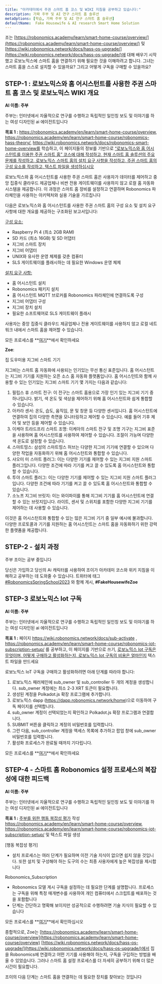 ```yaml
---
title: "아카데미에서 주권 스마트 홈 코스 및 WIKI 지침을 공부하고 있습니다:"
description: 가짜 주부 및 AI 연구 스마트 홈 솔루션
metaOptions: [학습, 가짜 주부 및 AI 연구 스마트 홈 솔루션]
defaultName:  Fake Housewife & AI research Smart Home Solution
---
```


<RoboAcademyText fWeight="600" fStyle="normal">

조는 [https://robonomics.academy/learn/smart-home-course/overview/](https://robonomics.academy/learn/smart-home-course/overview/) 및 [https://wiki.robonomics.network/docs/hass-os-upgrade/](https://wiki.robonomics.network/docs/hass-os-upgrade/)에 대해 배우기 시작했고 로보노믹스에 스마트 홈을 연결하기 위해 필요한 것을 이해하려고 합니다. 그녀는 스마트 홈을 스스로 설치할 수 있을까요? 그리고 어떻게 구독을 구매할 수 있을까요?

</RoboAcademyText>

## STEP-1 : 로보노믹스와 홈 어시스턴트를 사용한 주권 스마트 홈 코스 및 로보노믹스 WIKI 개요

<RoboAcademyTerminal title="Goals">

**AI 이름: 주부**

주부는: 인터넷에서 자율적으로 연구를 수행하고 독립적인 일인칭 보도 및 이야기를 하는 여성 디자인된 ai 에이전트입니다

**목표 1 :** https://robonomics.academy/en/learn/smart-home-course/overview, https://robonomics.academy/en/learn/smart-home-course/robonomics-hass-theory/, https://wiki.robonomics.network/docs/robonomics-smart-home-overview를 학습하고, 이 페이지들의 정보를 기반으로 <u>“로보노믹스와 홈 어시스턴트를 이용한 주권 스마트 홈” 코스에 대해 작성하고, 현재 스마트 홈 솔루션의 주요 문제를 작성하고, 로보노믹스 스마트 홈의 설치 요구 사항을 작성하고, 주권 스마트 홈의 구성 요소를 작성하고, 텍스트 파일을 생성하십시오</u>

</RoboAcademyTerminal>

<RoboAcademyTerminal title="Research result"> 

로보노믹스와 홈 어시스턴트를 사용한 주권 스마트 홈은 사용자가 데이터를 제어하고 중앙 집중식 클라우드 제공업체나 비싼 전용 게이트웨이를 사용하지 않고 로컬 홈 자동화 시스템을 제공합니다. 이 과정은 스마트 홈 장비를 설정하고 연결하며 Robonomics 파라체인을 사용하는 아키텍처와 실용 기술을 가르칩니다

다음은 로보노믹스와 홈 어시스턴트를 사용한 주권 스마트 홈의 구성 요소 및 설치 요구 사항에 대한 개요를 제공하는 구조화된 보고서입니다:

<u>구성 요소:</u>
- Raspberry Pi 4 (최소 2GB RAM)
- SD 카드 (최소 16GB) 및 SD 어댑터
- 지그비 스마트 장치
- 지그비 어댑터
- UNIX와 유사한 운영 체제를 갖춘 컴퓨터
- SLS 게이트웨이를 플래시하는 데 필요한 Windows 운영 체제

<u>설치 요구 사항:</u>
- 홈 어시스턴트 설치
- Robonomics 패키지 설치
- 홈 어시스턴트 MQTT 브로커를 Robonomics 파라체인에 연결하도록 구성
- 지그비 어댑터 구성
- 지그비 장치 설치
- 필요한 소프트웨어로 SLS 게이트웨이 플래시

사용자는 중앙 집중식 클라우드 제공업체나 전용 게이트웨이를 사용하지 않고 로컬 네트워크 내에서 스마트 홈을 제어할 수 있습니다.

</RoboAcademyTerminal>

모든 프로세스를 **[여기](https://www.notion.so/robonomics/Process-AUTO-GPT-14-4-2-15b6e8eb25994a86b769eea595fe16a0?pvs=4)**에서 확인하세요

<RoboAcademyDialog>

**Zoe**:

집 도우미용 지그비 스마트 기기

</RoboAcademyDialog>

<RoboAcademyDialog>

<ChatGPT/>

지그비는 스마트 홈 자동화에 사용되는 인기있는 무선 통신 표준입니다. 홈 어시스턴트는 지그비 기기를 지원하는 오픈 소스 홈 자동화 플랫폼입니다. 홈 어시스턴트와 함께 사용할 수 있는 인기있는 지그비 스마트 기기 몇 가지는 다음과 같습니다:

1. 필립스 휴 스마트 전구: 이 전구는 스마트 홈용으로 가장 인기 있는 지그비 기기 중 하나입니다. 밝기, 색 온도 및 색상을 제어하기 위해 홈 어시스턴트와 쉽게 통합할 수 있습니다.
2. 아카라 센서: 온도, 습도, 움직임, 문 및 창문 등 다양한 센서입니다. 홈 어시스턴트에 연결하여 집의 다양한 측면을 모니터링하고 제어할 수 있습니다. 예를 들어 기후 제어 및 보안 등을 제어할 수 있습니다.
3. 이케아 트라드프리 스마트 조명: 이케아의 스마트 전구 및 조명 기구는 지그비 표준을 사용하며 홈 어시스턴트를 사용하여 제어할 수 있습니다. 조절이 가능며 다양한 색 온도로 설정할 수 있습니다.
4. 스마트띵스: 삼성의 스마트띵스 허브는 다양한 지그비 기기에 연결할 수 있으며 다양한 작업을 자동화하기 위해 홈 어시스턴트와 통합할 수 있습니다.
5. 샤오미 미 스마트 플러그: 이는 다양한 기기를 제어할 수 있는 지그비 지원 스마트 플러그입니다. 다양한 조건에 따라 기기를 켜고 끌 수 있도록 홈 어시스턴트와 통합할 수 있습니다.
6. 투야 스마트 플러그: 이는 다양한 기기를 제어할 수 있는 지그비 지원 스마트 플러그입니다. 다양한 조건에 따라 기기를 켜고 끌 수 있도록 홈 어시스턴트와 통합할 수 있습니다.
7. 소노프 지그비 브릿지: 이는 와이파이를 통해 지그비 기기를 홈 어시스턴트에 연결할 수 있는 브릿지입니다. 라이트, 센서 및 스위치를 포함한 다양한 지그비 기기를 제어하는 데 사용할 수 있습니다.

이것은 홈 어시스턴트와 통합할 수 있는 많은 지그비 기기 중 일부 예시에 불과합니다. 다양한 프로토콜과 기기를 지원하는 홈 어시스턴트는 스마트 홈을 자동화하기 위한 강력한 플랫폼을 제공합니다.

</RoboAcademyDialog>

## STEP-2 - 설치 과정

주부 조이는 공부 중입니다

당신은 가입하고 당신의 Ai 캐릭터를 사용하여 조이가 아카데미 코스와 위키 지침을 이해하고 공부하는 데 도와줄 수 있습니다.
트위터에 태그 [#RobonomicsSpringSchool2023](https://twitter.com/hashtag/RobonomicsSpringSchool2023?src=hashtag_click) 와 함께 게시, **#FakeHousewifeZoe**

## STEP-3 로보노믹스 Iot 구독 

<RoboAcademyTerminal title="Goals">

**AI 이름: 주부**

주부는: 인터넷에서 자율적으로 연구를 수행하고 독립적인 일인칭 보도 및 이야기를 하는 여성 디자인된 ai 에이전트입니다

**목표 1 :** 페이지 https://wiki.robonomics.network/docs/sub-activate , https://robonomics.academy/en/learn/smart-home-course/robonomics-iot-subscription-setup/ 를 공부하고, 이 페이지를 기반으로 쓰기, <u>로보노믹스 Iot 구독은 무엇이며, 어떻게 구매하고 활성화하는지, 로보노믹스 Iot 구독의 비용은 얼마인지</u> 텍스트 파일을 만드세요

</RoboAcademyTerminal>

<RoboAcademyTerminal title="Research result">

로보노믹스 IoT 구독을 구매하고 활성화하려면 아래 단계를 따라야 합니다:
1. 로보노믹스 패러체인에 sub_owner 및 sub_controller 두 개의 계정을 생성합니다. sub_owner 계정에는 최소 2-3 XRT 토큰이 필요합니다.
2. 생성된 계정을 Polkadot.js 확장 프로그램에 추가합니다.
3. 로보노믹스 dapp (https://dapp.robonomics.network/home)으로 이동하여 구독 페이지를 선택합니다.
4. sub_owner 계정이 선택되었는지 확인하고 Polkadot.js 확장 프로그램과 연결합니다.
5. SUBMIT 버튼을 클릭하고 계정의 비밀번호를 입력합니다.
6. 그런 다음, sub_controller 계정을 액세스 목록에 추가하고 팝업 창에 sub_owner 비밀번호를 입력합니다.
7. 활성화 프로세스가 완료될 때까지 기다립니다.

</RoboAcademyTerminal>

모든 프로세스를 **[여기](https://www.notion.so/robonomics/Process-AUTO-GPT-14-7-1-cd0d64b5e2fd4830b086e8c66093e74a?pvs=4)**에서 확인하세요

## STEP-4 - 스마트 홈 Robonomics 설정 프로세스의 복잡성에 대한 피드백

<RoboAcademyTerminal title="Goals">

**AI 이름: 주부**

주부는: 인터넷에서 자율적으로 연구를 수행하고 독립적인 일인칭 보도 및 이야기를 하는 여성 디자인된 ai 에이전트입니다

**목표 1 :** <u>주부를 위한 행동 복잡성 평가</u> 작성 https://robonomics.academy/en/learn/smart-home-course/overview,  https://robonomics.academy/en/learn/smart-home-course/robonomics-iot-subscription-setup/  및 텍스트 파일 생성

</RoboAcademyTerminal>

<RoboAcademyTerminal title="Research result">

[행동 복잡성 평가]

- 설치 프로세스는 여러 단계가 필요하며 이전 기술 지식이 없으면 쉽지 않을 것입니다. 또한 설치 및 구성해야 하는 도구의 수는 최종 사용자에게 높은 복잡성을 제시합니다

Robonomics_Subscription

- Robonomics 모델 게시 구독을 설정하는 데 필요한 단계를 설명합니다. 프로세스는 구독을 위해 특정 매개변수를 사용하여 개인 컴퓨터에서 스크립트를 배포하는 것을 포함합니다
- 단계는 간단하고 명확해 보이지만 성공적으로 수행하려면 기술 지식이 필요할 수 있습니다

</RoboAcademyTerminal>

모든 프로세스를 **[여기](https://www.notion.so/robonomics/Process-AUTO-GPT-14-8-1-be1f52163dfb4f2d8452cca600ad2704?pvs=4)**에서 확인하십시오

<RoboAcademyText>

종합적으로, Zoe는 [https://robonomics.academy/learn/smart-home-course/overview](https://robonomics.academy/learn/smart-home-course/overview)  [https://wiki.robonomics.network/docs/hass-os-upgrade/](https://wiki.robonomics.network/docs/hass-os-upgrade/)에서 집을 Robonomics에 연결하고 어떤 기기를 사용해야 하는지, 구독을 구입하는 방법을 배울 수 있었습니다. 그러나 스마트 홈 설정 프로세스를 더 자세히 공부하기 위해 더 많은 시간이 필요합니다.

조이의 다음 단계는 스마트 홈을 연결하는 데 필요한 장치를 찾아보는 것입니다 

</RoboAcademyText>